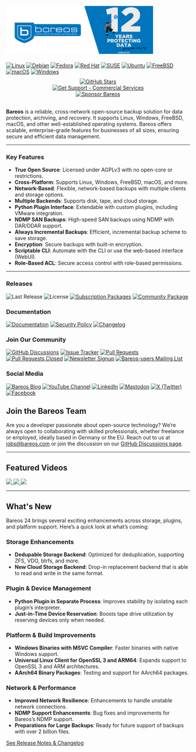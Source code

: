 <div align="left" style="display: flex; flex-direction: column; align-items: center;">
    <!-- Image on top -->
    <a href="https://www.bareos.com" style="flex-shrink: 0;">
        <img src="https://github.com/agrigorev99/bareos/blob/update_README/-github-banner_aniverssary.png" width="80%">
    </a>
  <!-- Supported Systems row below -->
    <div style="margin-top: 20px;">
       <a href="https://download.bareos.com"> <img src="https://img.shields.io/badge/Linux-0078D6?logo=linux&logoColor=white" alt="Linux"></a>
<a href="https://download.bareos.com"><img src="https://img.shields.io/badge/Debian-0078D6?logo=debian&logoColor=white" alt="Debian"></a>
<a href="https://download.bareos.com"><img src="https://img.shields.io/badge/Fedora-0078D6?logo=fedora&logoColor=white" alt="Fedora"></a>
<a href="https://download.bareos.com"><img src="https://img.shields.io/badge/Red%20Hat-0078D6?logo=redhat&logoColor=white" alt="Red Hat"></a>
<a href="https://download.bareos.com"><img src="https://img.shields.io/badge/SUSE-0078D6?logo=suse&logoColor=white" alt="SUSE"></a>
<a href="https://download.bareos.com"><img src="https://img.shields.io/badge/Ubuntu-0078D6?logo=ubuntu&logoColor=white" alt="Ubuntu"></a>
<a href="https://download.bareos.com"><img src="https://img.shields.io/badge/FreeBSD-0078D6?logo=freebsd&logoColor=white" alt="FreeBSD"></a>
<a href="https://download.bareos.com"><img src="https://img.shields.io/badge/macOS-0078D6?logo=apple&logoColor=white" alt="macOS"></a>
<a href="https://download.bareos.com"><img src="https://img.shields.io/badge/Windows-0078D6?logo=windows&logoColor=white" alt="Windows"></a>
    </div>
    <!-- Badges below -->
    <div style="display: flex; flex-direction: column; align-items: center; margin-top: 10px;">
        <a href="https://github.com/bareos"><img src="https://img.shields.io/github/stars/bareos/bareos?style=social&color=0078D6" alt="GitHub Stars"></a>
      <a href="https://www.bareos.com/services/"> <img src="https://img.shields.io/badge/Get%20Support-Commercial%20Services-1a1a1a?labelColor=1a1a1a&color=gray&logo=megaphone&logoColor=white" alt="Get Support - Commercial Services"></a>
        <a href="https://github.com/sponsors/bareos"><img src="https://img.shields.io/badge/Sponsor-Donate%20Now-1a1a1a?labelColor=1a1a1a&color=gray&logo=github&logoColor=white" alt="Sponsor Bareos"></a>
    </div>

</div>

<br>

**Bareos** is a reliable, cross-network open-source backup solution for data protection, archiving, and recovery. It supports Linux, Windows, FreeBSD, macOS, and other well-established operating systems. Bareos offers scalable, enterprise-grade features for businesses of all sizes, ensuring secure and efficient data management.

---

### Key Features

- **True Open Source**: Licensed under AGPLv3 with no open-core or restrictions.
- **Cross-Platform**: Supports Linux, Windows, FreeBSD, macOS, and more.
- **Network-Based**: Flexible, network-based backups with multiple clients and storage options.
- **Multiple Backends**: Supports disk, tape, and cloud storage.
- **Python Plugin Interface**: Extendable with custom plugins, including VMware integration.
- **NDMP SAN Backups**: High-speed SAN backups using NDMP with DAR/DDAR support.
- **Always Incremental Backups**: Efficient, incremental backup scheme to save storage.
- **Encryption**: Secure backups with built-in encryption.
- **Scriptable CLI**: Automate with the CLI or use the web-based interface (WebUI).
- **Role-Based ACL**: Secure access control with role-based permissions.

---

### Releases
![Last Release](https://img.shields.io/github/v/release/bareos/bareos?color=0078D6&label=Last%20Release)
![License](https://img.shields.io/badge/License-AGPLv3-0078D6)
[![Subscription Packages](https://img.shields.io/badge/Subscription%20Packages-For%20Subscribers-0078D6)](https://download.bareos.com)
[![Community Package](https://img.shields.io/badge/Community%20Package-Download-0078D6)](https://download.bareos.org)

### Documentation
[![Documentation](https://img.shields.io/badge/Documentation-Read%20Docs-0078D6)](https://docs.bareos.org)
[![Security Policy](https://img.shields.io/badge/Security%20Policy-Policy-0078D6)](https://github.com/bareos/bareos/security/policy)
[![Changelog](https://img.shields.io/badge/Changelog-View%20Updates-0078D6)](https://docs.bareos.org/master/Appendix/ReleaseNotes.html)

### Join Our Community
[![GitHub Discussions](https://img.shields.io/badge/GitHub-Discussions-0078D6?logo=github)](https://github.com/bareos/bareos/discussions)
[![Issue Tracker](https://img.shields.io/badge/Issue%20Tracker-Report%20Issues-0078D6)](https://github.com/bareos/bareos/issues)
[![Pull Requests](https://img.shields.io/github/issues-pr/bareos/bareos?color=0078D6&label=Pull%20Requests)](https://github.com/bareos/bareos/pulls)
[![Pull Requests Closed](https://img.shields.io/github/issues-pr-closed/bareos/bareos?color=0078D6&label=Pull%20Requests%20Closed)](https://github.com/bareos/bareos/pulls?q=is%3Apr+is%3Aclosed)
[![Newsletter Signup](https://img.shields.io/badge/Newsletter-Sign%20Up-0078D6)](https://www.bareos.com/sign-up/)
[![Bareos-users Mailing List](https://img.shields.io/badge/Google-Mailing%20List-0078D6)](https://groups.google.com/forum/#!forum/bareos-users)


### Social Media
[![Bareos Blog](https://img.shields.io/badge/Blog-Read%20Posts-0078D6?logo=rss)](https://www.bareos.com/blog/)
[![YouTube Channel](https://img.shields.io/badge/YouTube-Subscribe-FF0000?logo=youtube)](https://www.youtube.com/@BareosBackup)
[![LinkedIn](https://img.shields.io/badge/LinkedIn-Connect%20with%20Us-0077B5?logo=linkedin)](https://www.linkedin.com/company/bareos-gmbh-co-kg/?viewAsMember=true)
[![Mastodon](https://img.shields.io/badge/Mastodon-Follow%20Us-6364FF?logo=mastodon&logoColor=white)](https://social.cologne/@bareos)
[![X (Twitter)](https://img.shields.io/badge/X%20(Twitter)-Follow%20Us-1DA1F2?logo=twitter)](https://twitter.com/bareos_backup)
[![Facebook](https://img.shields.io/badge/Facebook-Follow%20Us-1877F2?logo=facebook&logoColor=white)](https://www.facebook.com/bareosbackup/)


## Join the Bareos Team

Are you a developer passionate about open-source technology? We’re always open to collaborating with skilled professionals, whether freelance or employed, ideally based in Germany or the EU. Reach out to us at jobs@bareos.com or join the discussion on our [GitHub Discussions page](https://github.com/bareos/bareos/discussions).

---

## Featured Videos

<a href="https://youtu.be/MF2BLiTDwA0?si=kL7Qg4TfVI9mBl13">
    <img src="https://img.youtube.com/vi/MF2BLiTDwA0/0.jpg" width="300">
</a>
<a href="https://youtu.be/f-2dlqfLFRc?si=HComHfXTtb22bmtV">
    <img src="https://img.youtube.com/vi/f-2dlqfLFRc/0.jpg" width="300">
</a>
<a href="https://youtu.be/eHC4z2ZQXQ0?si=G9Q8OrkwOzFzHtXU">
    <img src="https://img.youtube.com/vi/eHC4z2ZQXQ0/0.jpg" width="300">
</a>

---

## What's New

Bareos 24 brings several exciting enhancements across storage, plugins, and platform support. Here’s a quick look at what’s coming:

### Storage Enhancements
- **Dedupable Storage Backend**: Optimized for deduplication, supporting ZFS, VDO, btrfs, and more.
- **New Cloud Storage Backend**: Drop-in replacement backend that is able to read and write in the same format.

### Plugin & Device Management
- **Python Plugin in Separate Process**: Improves stability by isolating each plugin’s interpreter.
- **Just-in-Time Device Reservation**: Boosts tape drive utilization by reserving devices only when needed.

### Platform & Build Improvements
- **Windows Binaries with MSVC Compiler**: Faster binaries with native Windows support.
- **Universal Linux Client for OpenSSL 3 and ARM64**: Expands support to OpenSSL 3 and ARM architectures.
- **AArch64 Binary Packages**: Testing and support for AArch64 packages.

### Network & Performance
- **Improved Network Resilience**: Enhancements to handle unstable network connections.
- **NDMP Support Enhancements**: Bug fixes and improvements for Bareos’s NDMP support.
- **Preparations for Large Backups**: Ready for future support of backups with over 2 billion files.

<a href="https://docs.bareos.org/" target="_blank" rel="noopener noreferrer">See Release Notes & Changelog</a>

